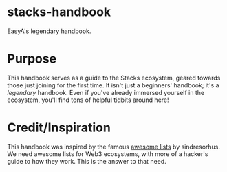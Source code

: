 # stacks-handbook
EasyA's legendary handbook. 

# Purpose

This handbook serves as a guide to the Stacks ecosystem, geared towards those just joining for the first time. It isn't just a beginners' handbook; it's a *legendary* handbook. Even if you've already immersed yourself in the ecosystem, you'll find tons of helpful tidbits around here!

# Credit/Inspiration

This handbook was inspired by the famous [awesome lists](https://github.com/sindresorhus/awesome) by sindresorhus. We need awesome lists for Web3 ecosystems, with more of a hacker's guide to how they work. This is the answer to that need.
